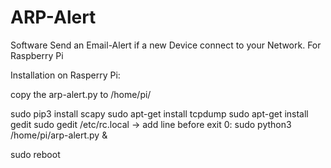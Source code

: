 # ARP-Alert
Software Send an Email-Alert if a new Device connect to your Network. For Raspberry Pi

Installation on Rasperry Pi:

copy the arp-alert.py to /home/pi/

sudo pip3 install scapy
sudo apt-get install tcpdump
sudo apt-get install gedit
sudo gedit /etc/rc.local
->
add line before exit 0:  sudo python3 /home/pi/arp-alert.py &

sudo reboot

